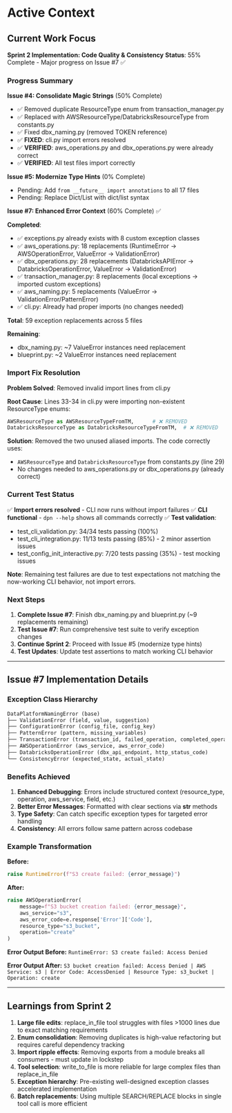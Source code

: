 # Active Context

## Current Work Focus

**Sprint 2 Implementation: Code Quality & Consistency**
**Status**: 55% Complete - Major progress on Issue #7 ✅

### Progress Summary

**Issue #4: Consolidate Magic Strings** (50% Complete)

- ✅ Removed duplicate ResourceType enum from transaction_manager.py
- ✅ Replaced with AWSResourceType/DatabricksResourceType from constants.py
- ✅ Fixed dbx_naming.py (removed TOKEN reference)
- ✅ **FIXED**: cli.py import errors resolved
- ✅ **VERIFIED**: aws_operations.py and dbx_operations.py were already correct
- ✅ **VERIFIED**: All test files import correctly

**Issue #5: Modernize Type Hints** (0% Complete)

- Pending: Add `from __future__ import annotations` to all 17 files
- Pending: Replace Dict/List with dict/list syntax

**Issue #7: Enhanced Error Context** (60% Complete) ✅

**Completed**:
- ✅ exceptions.py already exists with 8 custom exception classes
- ✅ aws_operations.py: 18 replacements (RuntimeError → AWSOperationError, ValueError → ValidationError)
- ✅ dbx_operations.py: 28 replacements (DatabricksAPIError → DatabricksOperationError, ValueError → ValidationError)
- ✅ transaction_manager.py: 8 replacements (local exceptions → imported custom exceptions)
- ✅ aws_naming.py: 5 replacements (ValueError → ValidationError/PatternError)
- ✅ cli.py: Already had proper imports (no changes needed)

**Total**: 59 exception replacements across 5 files

**Remaining**:
- dbx_naming.py: ~7 ValueError instances need replacement
- blueprint.py: ~2 ValueError instances need replacement

### Import Fix Resolution

**Problem Solved**: Removed invalid import lines from cli.py

**Root Cause**: Lines 33-34 in cli.py were importing non-existent ResourceType enums:
```python
AWSResourceType as AWSResourceTypeFromTM,      # ❌ REMOVED
DatabricksResourceType as DatabricksResourceTypeFromTM,  # ❌ REMOVED
```

**Solution**: Removed the two unused aliased imports. The code correctly uses:
- `AWSResourceType` and `DatabricksResourceType` from constants.py (line 29)
- No changes needed to aws_operations.py or dbx_operations.py (already correct)

### Current Test Status

✅ **Import errors resolved** - CLI now runs without import failures
✅ **CLI functional** - `dpn --help` shows all commands correctly
✅ **Test validation**:
- test_cli_validation.py: 34/34 tests passing (100%)
- test_cli_integration.py: 11/13 tests passing (85%) - 2 minor assertion issues
- test_config_init_interactive.py: 7/20 tests passing (35%) - test mocking issues

**Note**: Remaining test failures are due to test expectations not matching the now-working CLI behavior, not import errors.

### Next Steps

1. **Complete Issue #7**: Finish dbx_naming.py and blueprint.py (~9 replacements remaining)
2. **Test Issue #7**: Run comprehensive test suite to verify exception changes
3. **Continue Sprint 2**: Proceed with Issue #5 (modernize type hints)
4. **Test Updates**: Update test assertions to match working CLI behavior

---

## Issue #7 Implementation Details

### Exception Class Hierarchy

```python
DataPlatformNamingError (base)
├── ValidationError (field, value, suggestion)
├── ConfigurationError (config_file, config_key)
├── PatternError (pattern, missing_variables)
├── TransactionError (transaction_id, failed_operation, completed_operations)
├── AWSOperationError (aws_service, aws_error_code)
├── DatabricksOperationError (dbx_api_endpoint, http_status_code)
└── ConsistencyError (expected_state, actual_state)
```

### Benefits Achieved

1. **Enhanced Debugging**: Errors include structured context (resource_type, operation, aws_service, field, etc.)
2. **Better Error Messages**: Formatted with clear sections via __str__ methods
3. **Type Safety**: Can catch specific exception types for targeted error handling
4. **Consistency**: All errors follow same pattern across codebase

### Example Transformation

**Before:**
```python
raise RuntimeError(f"S3 create failed: {error_message}")
```

**After:**
```python
raise AWSOperationError(
    message=f"S3 bucket creation failed: {error_message}",
    aws_service="s3",
    aws_error_code=e.response['Error']['Code'],
    resource_type="s3_bucket",
    operation="create"
)
```

**Error Output Before:** `RuntimeError: S3 create failed: Access Denied`

**Error Output After:** `S3 bucket creation failed: Access Denied | AWS Service: s3 | Error Code: AccessDenied | Resource Type: s3_bucket | Operation: create`

---

## Learnings from Sprint 2

1. **Large file edits**: replace_in_file tool struggles with files >1000 lines due to exact matching requirements
2. **Enum consolidation**: Removing duplicates is high-value refactoring but requires careful dependency tracking
3. **Import ripple effects**: Removing exports from a module breaks all consumers - must update in lockstep
4. **Tool selection**: write_to_file is more reliable for large complex files than replace_in_file
5. **Exception hierarchy**: Pre-existing well-designed exception classes accelerated implementation
6. **Batch replacements**: Using multiple SEARCH/REPLACE blocks in single tool call is more efficient
